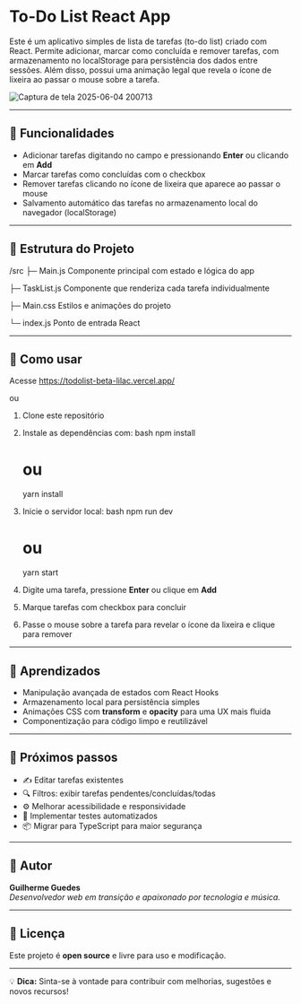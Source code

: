 
# To-Do List React App

Este é um aplicativo simples de lista de tarefas (to-do list) criado com React. Permite adicionar, marcar como concluída e remover tarefas, com armazenamento no localStorage para persistência dos dados entre sessões. Além disso, possui uma animação legal que revela o ícone de lixeira ao passar o mouse sobre a tarefa.

![Captura de tela 2025-06-04 200713](https://github.com/user-attachments/assets/22c27764-dd3f-40dd-aea3-c2a4e6afa75c)

---

## 🚀 Funcionalidades


- Adicionar tarefas digitando no campo e pressionando **Enter** ou clicando em **Add**  
- Marcar tarefas como concluídas com o checkbox  
- Remover tarefas clicando no ícone de lixeira que aparece ao passar o mouse  
- Salvamento automático das tarefas no armazenamento local do navegador (localStorage)  

---

## 📂 Estrutura do Projeto


/src
 ├─ Main.js           Componente principal com estado e lógica do app
 
 ├─ TaskList.js       Componente que renderiza cada tarefa individualmente
 
 ├─ Main.css          Estilos e animações do projeto
 
 └─ index.js          Ponto de entrada React


---

## 🎯 Como usar

Acesse https://todolist-beta-lilac.vercel.app/ 

ou

1. Clone este repositório  
2. Instale as dependências com:
    bash
   npm install
   # ou
   yarn install
     
3. Inicie o servidor local:
    bash
   npm run dev
   # ou
   yarn start
     
4. Digite uma tarefa, pressione **Enter** ou clique em **Add**  
5. Marque tarefas com checkbox para concluir  
6. Passe o mouse sobre a tarefa para revelar o ícone da lixeira e clique para remover

---

## 🧠 Aprendizados

- Manipulação avançada de estados com React Hooks  
- Armazenamento local para persistência simples  
- Animações CSS com **transform** e **opacity** para uma UX mais fluida  
- Componentização para código limpo e reutilizável

---

## 🚧 Próximos passos

- ✍️ Editar tarefas existentes  
- 🔍 Filtros: exibir tarefas pendentes/concluídas/todas  
- ⚙️ Melhorar acessibilidade e responsividade  
- 🧪 Implementar testes automatizados  
- 📦 Migrar para TypeScript para maior segurança

---

## 👤 Autor

**Guilherme Guedes**  
*Desenvolvedor web em transição e apaixonado por tecnologia e música.*

---

## 📄 Licença

Este projeto é **open source** e livre para uso e modificação.  

---

💡 **Dica:** Sinta-se à vontade para contribuir com melhorias, sugestões e novos recursos!
